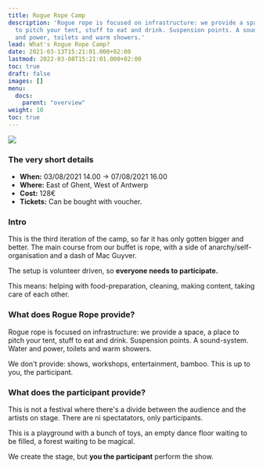 ```yaml
---
title: Rogue Rope Camp
description: 'Rogue rope is focused on infrastructure: we provide a space, a place
  to pitch your tent, stuff to eat and drink. Suspension points. A sound-system. Water
  and power, toilets and warm showers.'
lead: What's Rogue Rope Camp?
date: 2021-03-13T15:21:01.000+02:00
lastmod: 2022-03-08T15:21:01.000+02:00
toc: true
draft: false
images: []
menu: 
  docs:
    parent: "overview"
weight: 10
toc: true
---
```

![](/images/logo2022.png)

### The very short details

* **When:** 03/08/2021 14.00 -&gt; 07/08/2021 16.00
* **Where:** East of Ghent, West of Antwerp
* **Cost:** 128€ 
* **Tickets:** Can be bought with voucher.

### Intro

This is the third iteration of the camp, so far it has only gotten bigger and better. The main course from our buffet is rope, with a side of anarchy/self-organisation and a dash of Mac Guyver.

The setup is volunteer driven, so **everyone needs to participate.**

This means: helping with food-preparation, cleaning, making content, taking care of each other.

### What does Rogue Rope provide?

Rogue rope is focused on infrastructure: we provide a space, a place to pitch your tent, stuff to eat and drink. Suspension points. A sound-system. Water and power, toilets and warm showers.

We don't provide: shows, workshops, entertainment, bamboo. This is up to you, the participant.

### What does the participant provide?

This is not a festival where there's a divide between the audience and the artists on stage. There are ni spectatators, only participants.

This is a playground with a bunch of toys, an empty dance floor waiting to be filled, a forest waiting to be magical.

We create the stage, but **you the participant** perform the show.